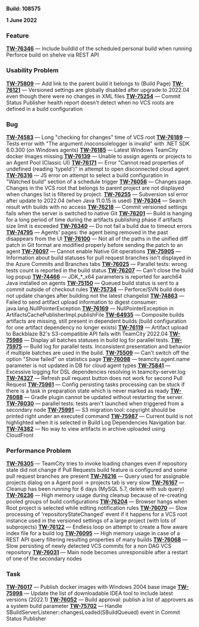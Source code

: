 [//]: # (title: TeamCity 2022.04.1 Release Notes)
[//]: # (auxiliary-id: TeamCity 2022.04.1 Release Notes)

__Build: 108575__

__1 June 2022__

### Feature

**[TW-76346](https://youtrack.jetbrains.com/issue/TW-76346/Include-buildId-of-the-scheduled-personal-build-when-running-Perforce-build-on-shelve-via-REST-API)** — Include buildId of the scheduled personal build when running Perforce build on shelve via REST API

### Usability Problem

**[TW-75809](https://youtrack.jetbrains.com/issue/TW-75809/Add-link-to-the-parent-build-it-belongs-to-Build-Page)** — Add link to the parent build it belongs to (Build Page)
**[TW-76121](https://youtrack.jetbrains.com/issue/TW-76121/Versioned-settings-are-globally-disabled-after-upgrade-to-202204-even-though-there-were-no-changes-in-XML-files)** — Versioned settings are globally disabled after upgrade to 2022.04 even though there were no changes in XML files
**[TW-75254](https://youtrack.jetbrains.com/issue/TW-75254/Commit-Status-Publisher-health-report-doesnt-detect-when-no-VCS-roots-are-defined-in-a-build-configuration)** — Commit Status Publisher health report doesn't detect when no VCS roots are defined in a build configuration

### Bug

**[TW-74583](https://youtrack.jetbrains.com/issue/TW-74583/Long-checking-for-changes-time-of-VCS-root)** — Long "checking for changes" time of VCS root
**[TW-76189](https://youtrack.jetbrains.com/issue/TW-76189/Tests-error-with-The-argument-noconsolelogger-is-invalid-with-NET-SDK-60300-on-Windows-agents)** — Tests error with "The argument /noconsolelogger is invalid" with .NET SDK 6.0.300 (on Windows agents)
**[TW-76185](https://youtrack.jetbrains.com/issue/TW-76185/Latest-Windows-TeamCity-docker-images-missing)** — Latest Windows TeamCity docker images missing
**[TW-76139](https://youtrack.jetbrains.com/issue/TW-76139/Unable-to-assign-agents-or-projects-to-an-Agent-Pool-Classic-UI)** — Unable to assign agents or projects to an Agent Pool (Classic UI)
**[TW-76171](https://youtrack.jetbrains.com/issue/TW-76171/Error-Cannot-read-properties-of-undefined-reading-typeId-in-attempt-to-open-disconnected-cloud-agent)** — Error "Cannot read properties of undefined (reading 'typeId')" in attempt to open disconnected cloud agent
**[TW-76316](https://youtrack.jetbrains.com/issue/TW-76316/JS-error-on-attempt-to-select-a-build-configuration-in-Watched-build-section-of-a-schedule-trigger)** — JS error on attempt to select a build configuration in "Watched build" section of a schedule trigger
**[TW-76056](https://youtrack.jetbrains.com/issue/TW-76056/Changes-page-Changes-in-the-VCS-root-that-belongs-to-parent-project-are-not-displayed-when-changes-list-is-filtered-by-project)** — Changes page. Changes in the VCS root that belongs to parent project are not displayed when changes list is filtered by project.
**[TW-76255](https://youtrack.jetbrains.com/issue/TW-76255/Subversion-ssl-error-after-update-to-202204-when-Java-11015-is-used)** — Subversion ssl error after update to 2022.04 (when Java 11.0.15 is used)
**[TW-76304](https://youtrack.jetbrains.com/issue/TW-76304/Search-result-wtih-builds-with-no-access)** — Search result wtih builds with no access
**[TW-76218](https://youtrack.jetbrains.com/issue/TW-76218/Commit-versioned-settings-fails-when-the-server-is-switched-to-native-Git)** — Commit versioned settings fails when the server is switched to native Git
**[TW-76201](https://youtrack.jetbrains.com/issue/TW-76201/Build-is-hanging-for-a-long-period-of-time-during-the-artifacts-publishing-phase-if-artifacts-size-limit-is-exceeded)** — Build is hanging for a long period of time during the artifacts publishing phase if artifacts size limit is exceeded
**[TW-76340](https://youtrack.jetbrains.com/issue/TW-76340/Do-not-fail-a-build-due-to-timeout-errors)** — Do not fail a build due to timeout errors
**[TW-74795](https://youtrack.jetbrains.com/issue/TW-74795/Agents-pages-the-agent-being-removed-in-the-past-disappears-from-the-UI)** — Agents' pages: the agent being removed in the past disappears from the UI
**[TW-76100](https://youtrack.jetbrains.com/issue/TW-76100/Not-all-of-the-paths-in-the-unified-diff-patch-in-Git-format-are-modified-properly-before-sending-the-patch-to-an-agent)** — Not all of the paths in the unified diff patch in Git format are modified properly before sending the patch to an agent
**[TW-76097](https://youtrack.jetbrains.com/issue/TW-76097/Cannot-enable-Native-Git-operations)** — Cannot enable Native Git operations
**[TW-75905](https://youtrack.jetbrains.com/issue/TW-75905/Information-about-build-statuses-for-pull-request-branches-isnt-displayed-in-the-Azure-Commits-and-Branches-tabs)** — Information about build statuses for pull request branches isn't displayed in the Azure Commits and Branches tabs
**[TW-76025](https://youtrack.jetbrains.com/issue/TW-76025/Parallel-tests-wrong-tests-count-is-reported-in-the-build-status)** — Parallel tests: wrong tests count is reported in the build status
**[TW-76207](https://youtrack.jetbrains.com/issue/TW-76207/Cant-close-the-build-log-popup)** — Can't close the build log popup
**[TW-74466](https://youtrack.jetbrains.com/issue/TW-74466/JDKx64-parameters-is-reported-for-aarch64-Java-installed-on-agents)** — JDK_*_x64 parameters is reported for aarch64 Java installed on agents
**[TW-75150](https://youtrack.jetbrains.com/issue/TW-75150/Queued-build-status-is-sent-to-a-commit-outside-of-checkout-rules)** — Queued build status is sent to a commit outside of checkout rules
**[TW-75734](https://youtrack.jetbrains.com/issue/TW-75734/PerforceSVN-build-does-not-update-changes-after-building-not-the-latest-changelist)** — Perforce/SVN build does not update changes after building not the latest changelist
**[TW-74863](https://youtrack.jetbrains.com/issue/TW-74863/Failed-to-send-artifact-upload-information-to-digest-consumer-javalangNullPointerException)** — Failed to send artifact upload information to digest consumer: java.lang.NullPointerException
**[TW-76169](https://youtrack.jetbrains.com/issue/TW-76169/NullPointerException-in-ArtifactsCachePublisherImplpublishFile)** — NullPointerException in ArtifactsCachePublisherImpl.publishFile
**[TW-64935](https://youtrack.jetbrains.com/issue/TW-64935/Composite-builds-artifacts-are-missing-still-present-in-dependent-builds-build-configuration-for-one-artifact-dependency-no)** — Composite builds artifacts are missing, still present in dependent builds (build configuration for one artifact dependency no longer exists)
**[TW-76119](https://youtrack.jetbrains.com/issue/TW-76119/Artifact-upload-to-Backblaze-B2s-S3-compatible-API-fails-with-TeamCity-202204)** — Artifact upload to Backblaze B2's S3-compatible API fails with TeamCity 2022.04
**[TW-75986](https://youtrack.jetbrains.com/issue/TW-75986/Display-all-batches-statuses-in-build-log-for-parallel-tests)** — Display all batches statuses in build log for parallel tests.
**[TW-75975](https://youtrack.jetbrains.com/issue/TW-75975/Build-log-for-parallel-tests-Inconsistent-presentation-and-behavior-if-multiple-batches-are-used-in-the-build)** — Build log for parallel tests. Inconsistent presentation and behavior if multiple batches are used in the build.
**[TW-75509](https://youtrack.jetbrains.com/issue/TW-75509/Cant-switch-off-the-option-Show-failed-on-statistics-page)** — Can't switch off the option "Show failed" on statistics page
**[TW-76098](https://youtrack.jetbrains.com/issue/TW-76098/teamcityagentname-parameter-is-not-updated-in-DB-for-cloud-agent-types)** — teamcity.agent.name parameter is not updated in DB for cloud agent types
**[TW-75841](https://youtrack.jetbrains.com/issue/TW-75841/Excessive-logging-for-DSL-dependencies-resolving-in-teamcity-serverlog)** — Excessive logging for DSL dependencies resolving in teamcity-server.log
**[TW-74327](https://youtrack.jetbrains.com/issue/TW-74327/Refresh-pull-request-button-does-not-work-for-second-Pull-Request)** — Refresh pull request button does not work for second Pull Request
**[TW-75961](https://youtrack.jetbrains.com/issue/TW-75961/Config-persisting-tasks-processing-can-be-stuck-if-there-is-a-task-in-preparation-state-which-is-never-marked-as-ready)** — Config persisting tasks processing can be stuck if there is a task in preparation state which is never marked as ready
**[TW-76088](https://youtrack.jetbrains.com/issue/TW-76088/Gradle-plugin-cannot-be-updated-without-restarting-the-server)** — Gradle plugin cannot be updated without restarting the server.
**[TW-76030](https://youtrack.jetbrains.com/issue/TW-76030/parallel-tests-tests-arent-launched-when-triggered-from-a-secondary-node)** — parallel tests: tests aren't launched when triggered from a secondary node
**[TW-75991](https://youtrack.jetbrains.com/issue/TW-75991/S3-migration-tool-copyright-should-be-printed-right-under-an-executed-command)** — S3 migration tool: copyright should be printed right under an executed command
**[TW-75987](https://youtrack.jetbrains.com/issue/TW-75987/Current-build-is-not-highlighted-when-it-is-selected-in-Build-Log-Dependencies-Navigation-bar)** — Current build is not highlighted when it is selected in Build Log Dependencies Navigation bar.
**[TW-74382](https://youtrack.jetbrains.com/issue/TW-74382/No-way-to-view-artifacts-in-archive-uploaded-using-CloudFront)** — No way to view artifacts in archive uploaded using CloudFront

### Performance Problem

**[TW-76305](https://youtrack.jetbrains.com/issue/TW-76305/TeamCity-tries-to-invoke-loading-changes-even-if-repository-state-did-not-change-if-Pull-Requests-build-feature-is-configured)** — TeamCity tries to invoke loading changes even if repository state did not change if Pull Requests build feature is configured and some pull request branches are present
**[TW-76216](https://youtrack.jetbrains.com/issue/TW-76216/Query-used-for-assignable-projects-dialog-on-a-Agent-pool-projects-tab-is-very-slow)** — Query used for assignable projects dialog on a Agent pool -> projects tab is very slow
**[TW-76167](https://youtrack.jetbrains.com/issue/TW-76167/Cleanup-has-been-running-for-6-days-MySQL-57-delete-with-sub-query)** — Cleanup has been running for 6 days (MySQL 5.7, delete with sub query)
**[TW-76236](https://youtrack.jetbrains.com/issue/TW-76236/High-memory-usage-during-cleanup-because-of-re-creating-pooled-groups-of-build-configurations)** — High memory usage during cleanup because of re-creating pooled groups of build configurations
**[TW-76204](https://youtrack.jetbrains.com/issue/TW-76204/Browser-hangs-when-Root-project-is-selected-while-editing-notification-rules)** — Browser hangs when Root project is selected while editing notification rules
**[TW-76070](https://youtrack.jetbrains.com/issue/TW-76070/Slow-processing-of-repositoryStateChanged-event-if-it-happens-for-a-VCS-root-instance-used-in-the-versioned-settings-of-a-large)** — Slow processing of 'repositoryStateChanged' event if it happens for a VCS root instance used in the versioned settings of a large project (with lots of subprojects)
**[TW-76122](https://youtrack.jetbrains.com/issue/TW-76122/Endless-loop-on-attempt-to-create-a-flow-aware-index-file-for-a-build-log)** — Endless loop on attempt to create a flow aware index file for a build log
**[TW-76095](https://youtrack.jetbrains.com/issue/TW-76095/High-memory-usage-in-case-of-a-REST-API-query-filtering-resulting-properties-of-many-builds)** — High memory usage in case of a REST API query filtering resulting properties of many builds
**[TW-76068](https://youtrack.jetbrains.com/issue/TW-76068/Slow-persisting-of-newly-detected-VCS-commits-for-a-non-DAG-VCS-repository)** — Slow persisting of newly detected VCS commits for a non DAG VCS repository
**[TW-76031](https://youtrack.jetbrains.com/issue/TW-76031/Main-node-becomes-unresponsible-after-a-restart-of-one-of-the-secondary-nodes)** — Main node becomes unresponsible after a restart of one of the secondary nodes

### Task

**[TW-76017](https://youtrack.jetbrains.com/issue/TW-76017/Publish-docker-images-with-Windows-2004-base-image)** — Publish docker images with Windows 2004 base image
**[TW-75998](https://youtrack.jetbrains.com/issue/TW-75998/Update-the-list-of-downloadable-IDEA-tool-to-include-latest-versions-20221)** — Update the list of downloadable IDEA tool to include latest versions (2022.1)
**[TW-76052](https://youtrack.jetbrains.com/issue/TW-76052/Build-approval-publish-a-list-of-approvers-as-a-system-build-parameter)** — Build approval: publish a list of approvers as a system build parameter
**[TW-75702](https://youtrack.jetbrains.com/issue/TW-75702/Handle-SBuildServerListenerchangesLoadedSBuildQueued-event-in-Commit-Status-Publisher)** — Handle SBuildServerListener::changesLoaded(SBuildQueued) event in Commit Status Publisher















